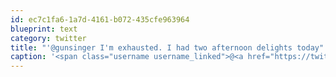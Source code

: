 ```yaml
---
id: ec7c1fa6-1a7d-4161-b072-435cfe963964
blueprint: text
category: twitter
title: "'@gunsinger I'm exhausted. I had two afternoon delights today"
caption: '<span class="username username_linked">@<a href="https://twitter.com/gunsinger" title="Cynthia Gunsinger">gunsinger</a></span> I''m exhausted. I had two afternoon delights today'
---
```

